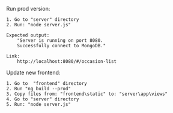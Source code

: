 Run prod version:

    1. Go to "server" directory 
    2. Run: "node server.js"

    Expected output:
        "Server is running on port 8080.
        Successfully connect to MongoDB."

    Link:
        http://localhost:8080/#/occasion-list


Update new frontend:

    1. Go to  "frontend" directory
    2. Run "ng build --prod"
    3. Copy files from: "frontend\static" to: "server\app\views"
    4. Go to "server" directory 
    5. Run: "node server.js"
    